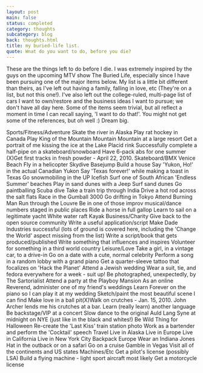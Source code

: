 ```yaml
---
layout: post
main: false
status: completed
category: thoughts
subcategory: blog
back: thoughts.html
title: my buried-life list.
quote: Wnat do you want to do, before you die?
---
```


These are the things left to do before I die. I was extremely inspired by the guys on the upcoming MTV show The Buried Life, especially since I have been pursuing one of the major items below. My list is a little bit different than theirs, as I've left out having a family, falling in love, etc (They're on a list, but not this one!). I've also left out the college-ruled, multi-page list of cars I want to own/restore and the business ideas I want to pursue; we don't have all day here. Some of the items seem trivial, but all reflect a moment in time I can recall saying, 'I want to do that!'. You might not get some of the references, but oh well :) Dream big.

Sports/Fitness/Adventure
Skate the river in Alaska
Play rat hockey in Canada
Play King of the Mountain Mountain Mountain at a large resort
Get a portrait of me kissing the ice at the Lake Placid rink
Successfully complete a half-pipe on a skateboard/snowboard
Have 6-pack abs for one summer
(X)Get first tracks in fresh powder - April 22, 2010. 
Skateboard/BMX Venice Beach
Fly in a helicopter
Skydive
Basejump
Build a house
Say 'Yukon, Ho!' in the actual Canadian Yukon
Say 'Texas forever!' while making a toast in Texas
Go snowmobiling in the UP
Icefish
Surf one of South African 'Endless Summer' beaches
Play in sand dunes with a Jeep
Surf sand dunes
Go paintballing
Scuba dive
Take a train trip through India
Drive a hot rod across the salt flats
Race in the Gumball 3000
Go drifting in Tokyo
Attend Burning Man
Run through the Louvre
Be in one of those improv musical/dance numbers staged in public places
Ride a horse in full gallop
Learn to sail on a legitimate yacht
White water raft
Kayak
Business/Charity
Give back to the open source community
Write a useful application/script
Make Dade Industries successful (lots of ground is covered here, including the 'Change the World' aspect missing from the list)
Write a script/book that gets produced/published
Write something that influences and inspires
Volunteer for something in a third world country
Leisure/Love
Take a girl, in a vintage car, to a drive-in
Go on a date with a cute, normal celebrity
Perform a song in a random lobby with a grand piano
Get a quarter-sleeve tattoo that focalizes on 'Hack the Planet'
Attend a Jewish wedding
Wear a suit, tie, and fedora everywhere for a week - suit up!
Be photographed, unexpectedly, by The Sartorialist
Attend a party at the Playboy Mansion
As an online Reverend, administer one of my friend's weddings
Learn Forever on the piano so I can play it at my wedding
Sketch/paint the most beautiful scene I can find
Make love in a ball pit(X)Walk on crutches - Jan. 15, 2010. John Archer lends me his crutches at a bar.
Learn (really learn) another language
Be backstage/VIP at a concert
Slow dance to the original Auld Lang Syne at midnight on NYE (just like in the black and whites!)
Be Wild Thing for Halloween
Re-create the 'Last Kiss' train station photo
Work as a bartender and perform the 'Cocktail' speech
Travel
Live in Alaska
Live in Europe
Live in California
Live in New York City
Backpack Europe
Wear an Indiana Jones Hat in the outback or on a safari
Go on a cruise
Gamble in Vegas
Visit all of the continents and US states
Machines/Etc 
Get a pilot's license (possibly LSA)
Build a flying machine - light sport aircraft most likely
Get a motorcycle license